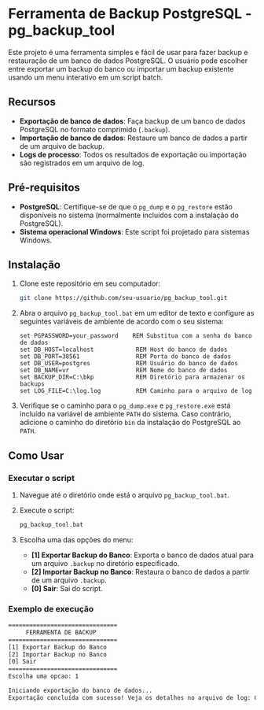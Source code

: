 # Ferramenta de Backup PostgreSQL - pg_backup_tool

Este projeto é uma ferramenta simples e fácil de usar para fazer backup e restauração de um banco de dados PostgreSQL. O usuário pode escolher entre exportar um backup do banco ou importar um backup existente usando um menu interativo em um script batch.

## Recursos

- **Exportação de banco de dados**: Faça backup de um banco de dados PostgreSQL no formato comprimido (`.backup`).
- **Importação de banco de dados**: Restaure um banco de dados a partir de um arquivo de backup.
- **Logs de processo**: Todos os resultados de exportação ou importação são registrados em um arquivo de log.

## Pré-requisitos

- **PostgreSQL**: Certifique-se de que o `pg_dump` e o `pg_restore` estão disponíveis no sistema (normalmente incluídos com a instalação do PostgreSQL).
- **Sistema operacional Windows**: Este script foi projetado para sistemas Windows.

## Instalação

1. Clone este repositório em seu computador:

    ```bash
    git clone https://github.com/seu-usuario/pg_backup_tool.git
    ```

2. Abra o arquivo `pg_backup_tool.bat` em um editor de texto e configure as seguintes variáveis de ambiente de acordo com o seu sistema:

    ```batch
    set PGPASSWORD=your_password    REM Substitua com a senha do banco de dados
    set DB_HOST=localhost            REM Host do banco de dados
    set DB_PORT=38561                REM Porta do banco de dados
    set DB_USER=postgres             REM Usuário do banco de dados
    set DB_NAME=vr                   REM Nome do banco de dados
    set BACKUP_DIR=C:\bkp            REM Diretório para armazenar os backups
    set LOG_FILE=C:\log.log          REM Caminho para o arquivo de log
    ```

3. Verifique se o caminho para o `pg_dump.exe` e `pg_restore.exe` está incluído na variável de ambiente `PATH` do sistema. Caso contrário, adicione o caminho do diretório `bin` da instalação do PostgreSQL ao `PATH`.

## Como Usar

### Executar o script

1. Navegue até o diretório onde está o arquivo `pg_backup_tool.bat`.
2. Execute o script:

    ```bash
    pg_backup_tool.bat
    ```

3. Escolha uma das opções do menu:
    - **[1] Exportar Backup do Banco**: Exporta o banco de dados atual para um arquivo `.backup` no diretório especificado.
    - **[2] Importar Backup no Banco**: Restaura o banco de dados a partir de um arquivo `.backup`.
    - **[0] Sair**: Sai do script.

### Exemplo de execução

```bash
===============================
     FERRAMENTA DE BACKUP
===============================
[1] Exportar Backup do Banco
[2] Importar Backup no Banco
[0] Sair
===============================
Escolha uma opcao: 1

Iniciando exportação do banco de dados...
Exportação concluída com sucesso! Veja os detalhes no arquivo de log: C:\log.log
